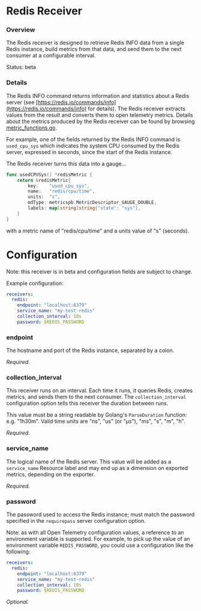 # Redis Receiver

### Overview

The Redis receiver is designed to retrieve Redis INFO data from a single Redis
instance, build metrics from that data, and send them to the next consumer at a
configurable interval.

Status: beta

### Details

The Redis INFO command returns information and statistics about a Redis
server (see [https://redis.io/commands/info](https://redis.io/commands/info) for
details). The Redis receiver extracts values from the result and converts them to open
telemetry metrics. Details about the metrics produced by the Redis receiver
can be found by browsing [metric_functions.go](metric_functions.go).

For example, one of the fields returned by the Redis INFO command is
`used_cpu_sys` which indicates the system CPU consumed by the Redis server,
expressed in seconds, since the start of the Redis instance.

The Redis receiver turns this data into a gauge...

```go
func usedCPUSys() *redisMetric {
	return &redisMetric{
		key:    "used_cpu_sys",
		name:   "redis/cpu/time",
		units:  "s",
		mdType: metricspb.MetricDescriptor_GAUGE_DOUBLE,
		labels: map[string]string{"state": "sys"},
	}
}
```

with a metric name of "redis/cpu/time" and a units value of "s" (seconds).

# Configuration

Note: this receiver is in beta and configuration fields are subject to change.

Example configuration:

```yaml
receivers:
  redis:
    endpoint: "localhost:6379"
    service_name: "my-test-redis"
    collection_interval: 10s
    password: $REDIS_PASSWORD
```

### endpoint

The hostname and port of the Redis instance, separated by a colon.

_Required._

### collection_interval

This receiver runs on an interval. Each time it runs, it queries Redis, creates
metrics, and sends them to the next consumer. The `collection_interval`
configuration option tells this receiver the duration between runs.

This value must be a string readable by Golang's `ParseDuration` function:
e.g. "1h30m". Valid time units are "ns", "us" (or "µs"), "ms", "s", "m", "h".

_Required._

### service_name

The logical name of the Redis server. This value will be added as a
`service_name` Resource label and may end up as a dimension on exported
metrics, depending on the exporter.

_Required._

### password

The password used to access the Redis instance; must match the password
specified in the `requirepass` server configuration option.

Note: as with all Open Telemetry configuration values, a reference to an
environment variable is supported. For example, to pick up the value of
an environment variable `REDIS_PASSWORD`, you could use a configuration like
the following:

```yaml
receivers:
  redis:
    endpoint: "localhost:6379"
    service_name: "my-test-redis"
    collection_interval: 10s
    password: $REDIS_PASSWORD
```

_Optional._
